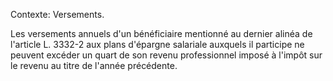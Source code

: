 Contexte: Versements.

Les versements annuels d'un bénéficiaire mentionné au dernier alinéa de l'article L. 3332-2 aux plans d'épargne salariale auxquels il participe ne peuvent excéder un quart de son revenu professionnel imposé à l'impôt sur le revenu au titre de l'année précédente.